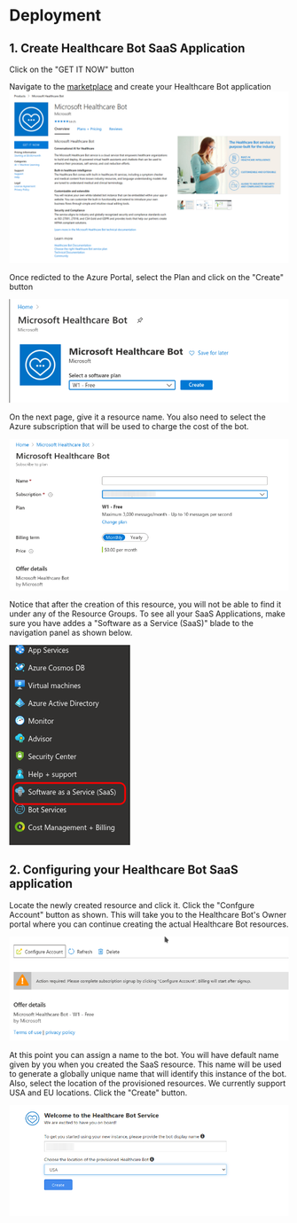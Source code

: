 # Deployment


## 1. Create Healthcare Bot SaaS Application

 Click on the "GET IT NOW" button

Navigate to the [marketplace]([Marketplace](https://azuremarketplace.microsoft.com/en-us/marketplace/apps/microsoft-hcb.microsofthealthcarebot?tab=Overview)
) and create your Healthcare Bot application
![Marketplace](./marketplace.png)

Once redicted to the Azure Portal, select the Plan and click on the "Create" button

![Azure Portal](./marketplace2.png)

On the next page, give it a resource name. You also need to select the Azure subscription that will be used to charge the cost of the bot.

![Azure Portal](./marketplace3.png)

Notice that after the creation of this resource, you will not be able to find it under any of the Resource Groups. To see all your SaaS Applications, make sure you have addes a "Software as a Service (SaaS)" blade to the navigation panel as shown below.

![Azure Portal](./marketplace4.png)

## 2. Configuring your Healthcare Bot SaaS application

Locate the newly created resource and click it. Click the "Confgure Account" button as shown. This will take you to the Healthcare Bot's Owner portal where you can continue creating the actual Healthcare Bot resources.

![Azure Portal](./marketplace5.png)

At this point you can assign a name to the bot. You will have default name given by you  when you created the SaaS resource. This name will be used to generate a globally unique name that will identify this instance of the bot. Also, select the location of the provisioned resources. We currently support USA and EU locations. Click the "Create" button.

![Admin Portal](./adminportal1.png)